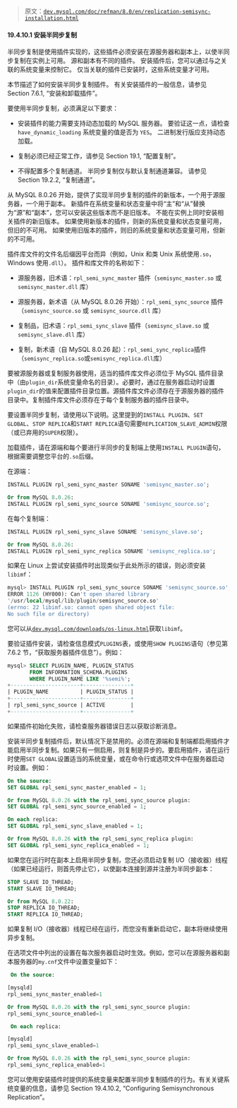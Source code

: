 > 原文：[`dev.mysql.com/doc/refman/8.0/en/replication-semisync-installation.html`](https://dev.mysql.com/doc/refman/8.0/en/replication-semisync-installation.html)

#### 19.4.10.1 安装半同步复制

半同步复制是使用插件实现的，这些插件必须安装在源服务器和副本上，以使半同步复制在实例上可用。 源和副本有不同的插件。 安装插件后，您可以通过与之关联的系统变量来控制它。 仅当关联的插件已安装时，这些系统变量才可用。

本节描述了如何安装半同步复制插件。 有关安装插件的一般信息，请参见 Section 7.6.1, “安装和卸载插件”。

要使用半同步复制，必须满足以下要求：

+   安装插件的能力需要支持动态加载的 MySQL 服务器。 要验证这一点，请检查`have_dynamic_loading` 系统变量的值是否为 `YES`。 二进制发行版应支持动态加载。

+   复制必须已经正常工作，请参见 Section 19.1, “配置复制”。

+   不得配置多个复制通道。 半同步复制仅与默认复制通道兼容。 请参见 Section 19.2.2, “复制通道”。

从 MySQL 8.0.26 开始，提供了实现半同步复制的插件的新版本，一个用于源服务器，一个用于副本。 新插件在系统变量和状态变量中将“主”和“从”替换为“源”和“副本”，您可以安装这些版本而不是旧版本。 不能在实例上同时安装相关插件的新旧版本。 如果使用新版本的插件，则新的系统变量和状态变量可用，但旧的不可用。 如果使用旧版本的插件，则旧的系统变量和状态变量可用，但新的不可用。

插件库文件的文件名后缀因平台而异（例如，Unix 和类 Unix 系统使用`.so`，Windows 使用`.dll`）。 插件和库文件的名称如下：

+   源服务器，旧术语：`rpl_semi_sync_master` 插件（`semisync_master.so` 或 `semisync_master.dll` 库）

+   源服务器，新术语（从 MySQL 8.0.26 开始）：`rpl_semi_sync_source` 插件（`semisync_source.so` 或 `semisync_source.dll` 库）

+   复制品，旧术语：`rpl_semi_sync_slave` 插件（`semisync_slave.so` 或 `semisync_slave.dll` 库）

+   复制，新术语（自 MySQL 8.0.26 起）：`rpl_semi_sync_replica`插件（`semisync_replica.so`或`semisync_replica.dll`库）

要被源服务器或复制服务器使用，适当的插件库文件必须位于 MySQL 插件目录中（由`plugin_dir`系统变量命名的目录）。必要时，通过在服务器启动时设置`plugin_dir`的值来配置插件目录位置。源插件库文件必须存在于源服务器的插件目录中。复制插件库文件必须存在于每个复制服务器的插件目录中。

要设置半同步复制，请使用以下说明。这里提到的`INSTALL PLUGIN`、`SET GLOBAL`、`STOP REPLICA`和`START REPLICA`语句需要`REPLICATION_SLAVE_ADMIN`权限（或已弃用的`SUPER`权限）。

加载插件，请在源端和每个要进行半同步的复制端上使用`INSTALL PLUGIN`语句，根据需要调整您平台的`.so`后缀。

在源端：

```sql
INSTALL PLUGIN rpl_semi_sync_master SONAME 'semisync_master.so';

Or from MySQL 8.0.26:
INSTALL PLUGIN rpl_semi_sync_source SONAME 'semisync_source.so';
```

在每个复制端：

```sql
INSTALL PLUGIN rpl_semi_sync_slave SONAME 'semisync_slave.so';

Or from MySQL 8.0.26:
INSTALL PLUGIN rpl_semi_sync_replica SONAME 'semisync_replica.so';
```

如果在 Linux 上尝试安装插件时出现类似于此处所示的错误，则必须安装`libimf`：

```sql
mysql> INSTALL PLUGIN rpl_semi_sync_source SONAME 'semisync_source.so';
ERROR 1126 (HY000): Can't open shared library
'/usr/local/mysql/lib/plugin/semisync_source.so'
(errno: 22 libimf.so: cannot open shared object file:
No such file or directory)
```

您可以从[`dev.mysql.com/downloads/os-linux.html`](https://dev.mysql.com/downloads/os-linux.html)获取`libimf`。

要验证插件安装，请检查信息模式`PLUGINS`表，或使用`SHOW PLUGINS`语句（参见第 7.6.2 节，“获取服务器插件信息”）。例如：

```sql
mysql> SELECT PLUGIN_NAME, PLUGIN_STATUS
       FROM INFORMATION_SCHEMA.PLUGINS
       WHERE PLUGIN_NAME LIKE '%semi%';
+----------------------+---------------+
| PLUGIN_NAME          | PLUGIN_STATUS |
+----------------------+---------------+
| rpl_semi_sync_source | ACTIVE        |
+----------------------+---------------+
```

如果插件初始化失败，请检查服务器错误日志以获取诊断消息。

安装半同步复制插件后，默认情况下是禁用的。必须在源端和复制端都启用插件才能启用半同步复制。如果只有一侧启用，则复制是异步的。要启用插件，请在运行时使用`SET GLOBAL`设置适当的系统变量，或在命令行或选项文件中在服务器启动时设置。例如：

```sql
On the source:
SET GLOBAL rpl_semi_sync_master_enabled = 1;

Or from MySQL 8.0.26 with the rpl_semi_sync_source plugin:
SET GLOBAL rpl_semi_sync_source_enabled = 1;
```

```sql
On each replica:
SET GLOBAL rpl_semi_sync_slave_enabled = 1;

Or from MySQL 8.0.26 with the rpl_semi_sync_replica plugin:
SET GLOBAL rpl_semi_sync_replica_enabled = 1;
```

如果您在运行时在副本上启用半同步复制，您还必须启动复制 I/O（接收器）线程（如果已经运行，则首先停止它），以使副本连接到源并注册为半同步副本：

```sql
STOP SLAVE IO_THREAD;
START SLAVE IO_THREAD;

Or from MySQL 8.0.22:
STOP REPLICA IO_THREAD;
START REPLICA IO_THREAD;
```

如果复制 I/O（接收器）线程已经在运行，而您没有重新启动它，副本将继续使用异步复制。

在选项文件中列出的设置在每次服务器启动时生效。例如，您可以在源服务器和副本服务器的`my.cnf`文件中设置变量如下：

```sql
 On the source: 

[mysqld]
rpl_semi_sync_master_enabled=1

Or from MySQL 8.0.26 with the rpl_semi_sync_source plugin:
rpl_semi_sync_source_enabled=1
```

```sql
 On each replica: 

[mysqld]
rpl_semi_sync_slave_enabled=1

Or from MySQL 8.0.26 with the rpl_semi_sync_source plugin:
rpl_semi_sync_replica_enabled=1
```

您可以使用安装插件时提供的系统变量来配置半同步复制插件的行为。有关关键系统变量的信息，请参见 Section 19.4.10.2, “Configuring Semisynchronous Replication”。
